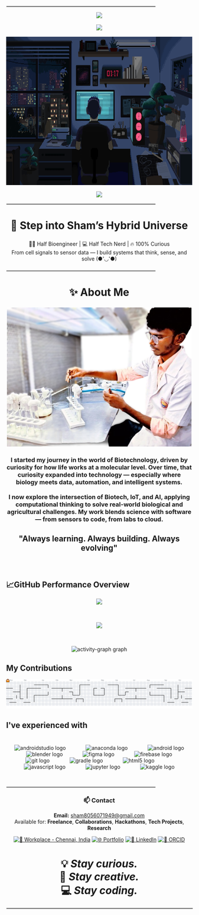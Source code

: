 <hr style="border: 1px solid #ccc; width: 80%;">
<p align="center">
  <img src="https://readme-typing-svg.demolab.com?font=DM+Serif+Text&size=50&pause=1000&color=7AA2F7&center=true&vCenter=true&width=1000&lines=Welcome!&repeat=false" />
</p>

  <p align="center">
  <img src="https://readme-typing-svg.demolab.com?font=DM+Serif+Text&size=50&pause=1000&color=7AA2F7&center=true&vCenter=true&width=1000&lines=Hi+there!+I'm+Sham+%F0%9F%91%8B&repeat=false" />
  </p>
<p align="center">
  <img height="400" src=".github/Asserts/9070324cdfc07c68d60eed0c39e77573.gif"
</p>
 <p align="center">
  <img src="https://readme-typing-svg.demolab.com?font=DM+Serif+Text&size=50&pause=1000&color=7AA2F7&center=true&vCenter=true&width=1000&lines=Biotech+Student+%7C+Tech+Researcher;Aims+great+exposure+in+Bioinformatics" />
  </p>
  
<hr style="border: 1px solid #ccc; width: 80%;">


<h1 align="center">🚀 Step into Sham’s Hybrid Universe</h1>


###

<p align="center">👨‍🔬 Half Bioengineer | 💻 Half Tech Nerd | 🔥 100% Curious<br>From cell signals to sensor data — I build systems that think, sense, and solve (●'◡'●)</p>

###

<hr style="border: 1px solid #ccc; width: 80%;">

<h1 align="center">✨ About Me</h1>



###

<div align="center">
   <img src=".github/Asserts/WhatsApp_Image_2025-07-20_at_11.32.45_27d5e2b9-removebg-preview.png" width="500"/> 
</div>

###

<h3 align="center">I started my journey in the world of Biotechnology, driven by curiosity for how life works at a molecular level. Over time, that curiosity expanded into technology — especially where biology meets data, automation, and intelligent systems.<br><br>I now explore the intersection of Biotech, IoT, and AI, applying computational thinking to solve real-world biological and agricultural challenges. My work blends science with software — from sensors to code, from labs to cloud.</h3> 

###

<h2 align="center" <h3>"Always learning. Always building. Always evolving"<h3>

<p>&nbsp;&nbsp;&nbsp;&nbsp;&nbsp;</p>


###
<h2 align="left">📈GitHub Performance Overview</h2>
<div align="center">
  <img align=centre src="https://github-readme-stats.vercel.app/api?username=shamkumar06&hide_title=false&hide_rank=false&show_icons=true&include_all_commits=true&count_private=true&disable_animations=false&theme=tokyonight&locale=en&hide_border=false&order=1" height="200"   />
  <p>&nbsp;&nbsp;&nbsp;&nbsp;&nbsp;</p>
  <img align=centre src="https://streak-stats.demolab.com?user=shamkumar06&locale=en&mode=daily&theme=tokyonight&hide_border=false&border_radius=5&order=3" height="200"   />
  <p>&nbsp;&nbsp;&nbsp;&nbsp;&nbsp;</p>
  <img align=centre src="https://github-readme-activity-graph.vercel.app/graph?username=shamkumar06&radius=16&theme=tokyonight&area=true&order=50" height="300" alt="activity-graph graph"  />
</div>

###
<h2 align="left">My Contributions</h2>
<picture>
  <source media="(prefers-color-scheme: dark)" srcset="https://raw.githubusercontent.com/shamkumar06/shamkumar06/output/pacman-contribution-graph-dark.svg">
  <source media="(prefers-color-scheme: light)" srcset="https://raw.githubusercontent.com/shamkumar06/shamkumar06/output/pacman-contribution-graph.svg">
  <img alt="pacman contribution graph" src="https://raw.githubusercontent.com/shamkumar06/shamkumar06/output/pacman-contribution-graph.svg">
</picture>


###
<h2 align="left">I've experienced with</h2>

###
 <br clear="both">

<div align="center">
  <img src="https://cdn.jsdelivr.net/gh/devicons/devicon/icons/androidstudio/androidstudio-original.svg" height="62" alt="androidstudio logo"  />
  <img width="46" />
  <img src="https://cdn.jsdelivr.net/gh/devicons/devicon/icons/anaconda/anaconda-original.svg" height="62" alt="anaconda logo"  />
  <img width="46" />
  <img src="https://cdn.jsdelivr.net/gh/devicons/devicon/icons/android/android-original.svg" height="62" alt="android logo"  />
  <img width="46" />
  <img src="https://cdn.jsdelivr.net/gh/devicons/devicon/icons/blender/blender-original.svg" height="62" alt="blender logo"  />
  <img width="46" />
  <img src="https://cdn.jsdelivr.net/gh/devicons/devicon/icons/figma/figma-original.svg" height="62" alt="figma logo"  />
  <img width="46" />
  <img src="https://cdn.jsdelivr.net/gh/devicons/devicon/icons/firebase/firebase-plain.svg" height="62" alt="firebase logo"  />
  <img width="46" />
  <img src="https://cdn.jsdelivr.net/gh/devicons/devicon/icons/git/git-plain.svg" height="62" alt="git logo"  />
  <img width="46" />
  <img src="https://cdn.jsdelivr.net/gh/devicons/devicon/icons/gradle/gradle-original.svg" height="62" alt="gradle logo"  />
  <img width="46" />
  <img src="https://cdn.jsdelivr.net/gh/devicons/devicon/icons/html5/html5-original.svg" height="62" alt="html5 logo"  />
  <img width="46" />
  <img src="https://cdn.jsdelivr.net/gh/devicons/devicon/icons/javascript/javascript-original.svg" height="62" alt="javascript logo"  />
  <img width="46" />
  <img src="https://cdn.jsdelivr.net/gh/devicons/devicon/icons/jupyter/jupyter-original-wordmark.svg" height="62" alt="jupyter logo"  />
  <img width="46" />
  <img src="https://cdn.jsdelivr.net/gh/devicons/devicon/icons/kaggle/kaggle-original.svg" height="62" alt="kaggle logo"  />
</div>
<p>&nbsp;&nbsp;&nbsp;&nbsp;&nbsp;</p>

<hr style="border: 1px solid #ccc; width: 80%;">


<div align="center">

### 📫 Contact  
**Email:** [sham8056071949@gmail.com](mailto:sham8056071949@gmail.com)  
Available for: **Freelance**, **Collaborations**, **Hackathons**, **Tech Projects**, **Research**

[![📍 Workplace - Chennai, India](https://img.shields.io/badge/📍%20Workplace-Chennai%2C%20India-blueviolet)](https://www.google.com/maps/place/Chennai,+Tamil+Nadu/)
[![🌐 Portfolio](https://img.shields.io/badge/🌐%20Portfolio-Visit-blue)](https://shamkumar06.github.io/)
[![🔗 LinkedIn](https://img.shields.io/badge/🔗%20LinkedIn-Connect-blue?logo=linkedin)](https://www.linkedin.com/in/sham-kumar-1303b6365/)
[![🧬 ORCID](https://img.shields.io/badge/🧬%20ORCID-View-green?logo=orcid)](https://orcid.org/0009-0002-8689-5994)
</div>

###
<div align="center">

<h1>💡 <em>Stay curious.</em><br>
🎨 <em>Stay creative.</em><br>
💻 <em>Stay coding.</em></h1>

</div>

<hr style="border: 1px solid #ccc; width: 100%;">





